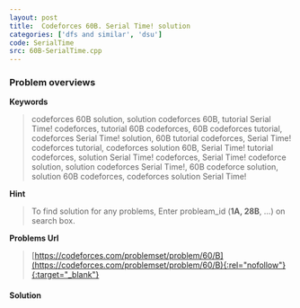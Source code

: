 ```yaml
---
layout: post
title:  Codeforces 60B. Serial Time! solution
categories: ['dfs and similar', 'dsu']
code: SerialTime
src: 60B-SerialTime.cpp
---
```

### **Problem overviews**

**Keywords**
> codeforces 60B solution, solution codeforces 60B, tutorial Serial Time! codeforces, tutorial 60B codeforces, 60B codeforces tutorial, codeforces Serial Time! solution, 60B tutorial codeforces, Serial Time! codeforces tutorial, codeforces solution 60B, Serial Time! tutorial codeforces, solution Serial Time! codeforces, Serial Time! codeforce solution, solution codeforces Serial Time!, 60B codeforce solution, solution 60B codeforces, codeforces solution Serial Time!

**Hint**
> To find solution for any problems, Enter probleam_id (**1A, 28B**, ...) on search box. 

**Problems Url**
> [https://codeforces.com/problemset/problem/60/B](https://codeforces.com/problemset/problem/60/B){:rel="nofollow"}{:target="_blank"}

#### **Solution**



